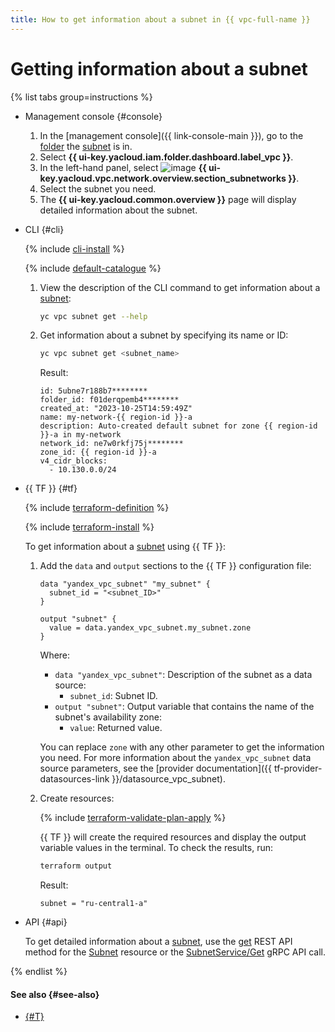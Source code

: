 ```yaml
---
title: How to get information about a subnet in {{ vpc-full-name }}
---
```


# Getting information about a subnet

{% list tabs group=instructions %}

- Management console {#console}

  1. In the [management console]({{ link-console-main }}), go to the [folder](../../resource-manager/concepts/resources-hierarchy.md#folder) the [subnet](../concepts/network.md#subnet) is in.
  1. Select **{{ ui-key.yacloud.iam.folder.dashboard.label_vpc }}**.
  1. In the left-hand panel, select ![image](../../_assets/console-icons/nodes-right.svg) **{{ ui-key.yacloud.vpc.network.overview.section_subnetworks }}**.
  1. Select the subnet you need.
  1. The **{{ ui-key.yacloud.common.overview }}** page will display detailed information about the subnet.

- CLI {#cli}

  {% include [cli-install](../../_includes/cli-install.md) %}

  {% include [default-catalogue](../../_includes/default-catalogue.md) %}

  1. View the description of the CLI command to get information about a [subnet](../concepts/network.md#subnet):

      ```bash
      yc vpc subnet get --help
      ```

  1. Get information about a subnet by specifying its name or ID:

      ```bash
      yc vpc subnet get <subnet_name>
      ```

      Result:

      ```text
      id: 5ubne7r188b7********
      folder_id: f01derqpemb4********
      created_at: "2023-10-25T14:59:49Z"
      name: my-network-{{ region-id }}-a
      description: Auto-created default subnet for zone {{ region-id }}-a in my-network
      network_id: ne7w0rkfj75j********
      zone_id: {{ region-id }}-a
      v4_cidr_blocks:
        - 10.130.0.0/24
      ```

- {{ TF }} {#tf}

  {% include [terraform-definition](../../_tutorials/_tutorials_includes/terraform-definition.md) %}

  {% include [terraform-install](../../_includes/terraform-install.md) %}

  To get information about a [subnet](../concepts/network.md#subnet) using {{ TF }}:

  1. Add the `data` and `output` sections to the {{ TF }} configuration file:

     ```hcl
     data "yandex_vpc_subnet" "my_subnet" {
       subnet_id = "<subnet_ID>"
     }

     output "subnet" {
       value = data.yandex_vpc_subnet.my_subnet.zone
     }
     ```

     Where:
     * `data "yandex_vpc_subnet"`: Description of the subnet as a data source:
       * `subnet_id`: Subnet ID.
     * `output "subnet"`: Output variable that contains the name of the subnet's availability zone:
       * `value`: Returned value.

     You can replace `zone` with any other parameter to get the information you need. For more information about the `yandex_vpc_subnet` data source parameters, see the [provider documentation]({{ tf-provider-datasources-link }}/datasource_vpc_subnet).
  1. Create resources:

     {% include [terraform-validate-plan-apply](../../_tutorials/_tutorials_includes/terraform-validate-plan-apply.md) %}

     {{ TF }} will create the required resources and display the output variable values in the terminal. To check the results, run:

     ```bash
     terraform output
     ```

     Result:

     ```text
     subnet = "ru-central1-a"
     ```

- API {#api}

  To get detailed information about a [subnet](../concepts/network.md#subnet), use the [get](../api-ref/Subnet/get) REST API method for the [Subnet](../api-ref/Subnet/index.md) resource or the [SubnetService/Get](../api-ref/grpc/subnet_service.md#Get) gRPC API call.

{% endlist %}

#### See also {#see-also}

* [{#T}](network-get-info.md)
